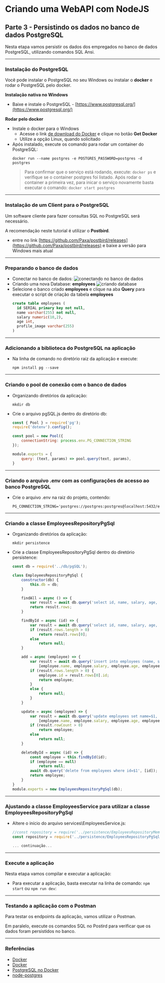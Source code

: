 # Criando uma WebAPI com NodeJS

## Parte 3 - Persistindo os dados no banco de dados PostgreSQL

Nesta etapa vamos persistir os dados dos empregados no banco de dados PostgreSQL, utilizando comandos SQL Ansi.


---
### Instalação do PostgreSQL

Você pode instalar o PostgreSQL no seu Windows ou instalar o **docker** e rodar o PostgreSQL pelo docker.

**Instalação nativa no Windows**

- Baixe e instale o PostgreSQL - [https://www.postgresql.org/](https://www.postgresql.org/)

**Rodar pelo docker**

- Instale o docker para o Windows
  - Acesse o link [de download do Docker](https://hub.docker.com/editions/community/docker-ce-desktop-windows/) e clique no botão **Get Docker**
  - Utilize a opção Linux, quando solicitado
- Após instalado, execute os comando para rodar um container do PostgreSQL:
  ```console
  docker run --name postgres -e POSTGRES_PASSWORD=postgres -d postgres
  ```
  > Para confirmar que o serviço está rodando, execute: ```docker ps``` e verifique se o container postgres foi listado.
  > Após rodar o container a primeira vez, para inicar o serviço novamente basta executar o comando: ```docker start postgres```


---
### Instalação de um Client para o PostgreSQL

Um software cliente para fazer consultas SQL no PostgreSQL será necessário.

A recomendação neste tutorial é utilizar o **Postbird**.

- entre no link [https://github.com/Paxa/postbird/releases](https://github.com/Paxa/postbird/releases) e baixe a versão para Windows mais atual


---
### Preparando o banco de dados

- Conectar no banco de dados:
  ![conectando no banco de dados](./assets/postbird01.png)
- Criando uma nova Database: **employees**
  ![criando database](./assets/postbird02.png)
- Selecione o banco criado **employees** e clique na aba **Query** para executar o script de criação da tabela **employees**
  ```sql
  create table employees (
    id SERIAL primary key not null,
    name varchar(255) not null,
    salary numeric(10,2),
    age int,
    profile_image varchar(255)
  )
  ```


---
### Adicionando a biblioteca do PostgreSQL na aplicação

- Na linha de comando no diretório raiz da aplicação e execute:
  ```console
  npm install pg --save
  ```


---
### Criando o pool de conexão com o banco de dados

- Organizando diretórios da aplicação:
  ```console
  mkdir db
  ```
- Crie o arquivo pgSQL.js dentro do diretório db:
  ```js
  const { Pool } = require('pg');
  require('dotenv').config();

  const pool = new Pool({
      connectionString: process.env.PG_CONNECTION_STRING
  });

  module.exports = {
      query: (text, params) => pool.query(text, params),
  }
  ```


---
### Criando o arquivo .env com as configurações de acesso ao banco PostgreSQL

- Crie o arquivo .env na raiz do projeto, contendo:
  ```none
  PG_CONNECTION_STRING='postgres://postgres:postgres@localhost:5432/employees1'
  ```


---
### Criando a classe EmployeesRepositoryPgSql

- Organizando diretórios da aplicação:
  ```console
  mkdir persistence
  ```
- Crie a classe EmployeesRepositoryPgSql dentro do diretório persistence:
  ```js
  const db = require('../db/pgSQL');
  
  class EmployeesRepositoryPgSql {
      constructor(db) {
          this.db = db;
      }

      findAll = async () => {
          var result = await db.query('select id, name, salary, age, profile_image as profile_image from employees');
          return result.rows;
      }

      findById = async (id) => {
          var result = await db.query('select id, name, salary, age, profile_image as profile_image from employees where id=$1 ', [id]);
          if (result.rows.length > 0)
              return result.rows[0];
          else
              return null;
      }

      add = async (employee) => {
          var result = await db.query('insert into employees (name, salary, age, profile_image) values ($1, $2, $3, $4) RETURNING id',
              [employee.name, employee.salary, employee.age, employee.profile_image]);
          if (result.rows.length > 0) {
              employee.id = result.rows[0].id;
              return employee;
          }
          else {
              return null;
          }
      }

      update = async (employee) => {
          var result = await db.query('update employees set name=$1, salary=$2, age=$3, profile_image=$4 where id=$5',
              [employee.name, employee.salary, employee.age, employee.profile_image, employee.id]);
          if (result.rowCount > 0)
              return employee;
          else
              return null;
      }

      deleteById = async (id) => {
          const employee = this.findById(id);
          if (employee == null)
              return null;
          await db.query('delete from employees where id=$1', [id]);
          return employee;
      }
  }
  module.exports = new EmployeesRepositoryPgSql(db);
  ```

---
### Ajustando a classe EmployeesService para utilizar a classe EmployeesRepositoryPgSql

- Altere o início do arquivo services\EmployeesService.js:
  ```js
  //const repository = require('../persistence/EmployeesRepositoryMemory');
  const repository = require('../persistence/EmployeesRepositoryPgSql');
  
  ... continuação...
  ```


---
### Execute a aplicação

Nesta etapa vamos compilar e executar a aplicação:

- Para executar a aplicação, basta executar na linha de comando: ```npm start``` ou ```npm run dev```:


---
### Testando a aplicação com o Postman

Para testar os endpoints da aplicação, vamos utilizar o Postman.

Em paralelo, execute os comandos SQL no Postird para verificar que os dados foram persistidos no banco.


---
### Referências
 - [Docker](https://hub.docker.com/editions/community/docker-ce-desktop-windows/)
 - [Docker](https://docs.docker.com/docker-for-windows/install-windows-home/)
 - [PostgreSQL no Docker](https://hub.docker.com/_/postgres)
 - [node-postgres](https://node-postgres.com/)
